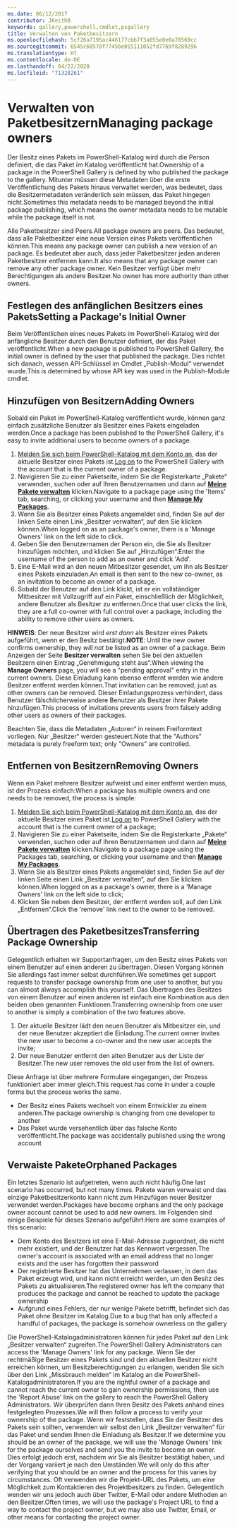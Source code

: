 ```yaml
---
ms.date: 06/12/2017
contributor: JKeithB
keywords: gallery,powershell,cmdlet,psgallery
title: Verwalten von Paketbesitzern
ms.openlocfilehash: 5cf26a7195ac446177cbb7f3a055e8e0a78569cc
ms.sourcegitcommit: 6545c60578f7745be015111052fd7769f8289296
ms.translationtype: HT
ms.contentlocale: de-DE
ms.lasthandoff: 04/22/2020
ms.locfileid: "71328261"
---
```

# <a name="managing-package-owners"></a><span data-ttu-id="d7b8f-103">Verwalten von Paketbesitzern</span><span class="sxs-lookup"><span data-stu-id="d7b8f-103">Managing package owners</span></span>

<span data-ttu-id="d7b8f-104">Der Besitz eines Pakets im PowerShell-Katalog wird durch die Person definiert, die das Paket im Katalog veröffentlicht hat.</span><span class="sxs-lookup"><span data-stu-id="d7b8f-104">Ownership of a package in the PowerShell Gallery is defined by who published the package to the gallery.</span></span>
<span data-ttu-id="d7b8f-105">Mitunter müssen diese Metadaten über die erste Veröffentlichung des Pakets hinaus verwaltet werden, was bedeutet, dass die Besitzermetadaten veränderlich sein müssen, das Paket hingegen nicht.</span><span class="sxs-lookup"><span data-stu-id="d7b8f-105">Sometimes this metadata needs to be managed beyond the initial package publishing, which means the owner metadata needs to be mutable while the package itself is not.</span></span>

<span data-ttu-id="d7b8f-106">Alle Paketbesitzer sind Peers.</span><span class="sxs-lookup"><span data-stu-id="d7b8f-106">All package owners are peers.</span></span>
<span data-ttu-id="d7b8f-107">Das bedeutet, dass alle Paketbesitzer eine neue Version eines Pakets veröffentlichen können.</span><span class="sxs-lookup"><span data-stu-id="d7b8f-107">This means any package owner can publish a new version of an package.</span></span> <span data-ttu-id="d7b8f-108">Es bedeutet aber auch, dass jeder Paketbesitzer jeden anderen Paketbesitzer entfernen kann.</span><span class="sxs-lookup"><span data-stu-id="d7b8f-108">It also means that any package owner can remove any other package owner.</span></span>
<span data-ttu-id="d7b8f-109">Kein Besitzer verfügt über mehr Berechtigungen als andere Besitzer.</span><span class="sxs-lookup"><span data-stu-id="d7b8f-109">No owner has more authority than other owners.</span></span>

## <a name="setting-a-packages-initial-owner"></a><span data-ttu-id="d7b8f-110">Festlegen des anfänglichen Besitzers eines Pakets</span><span class="sxs-lookup"><span data-stu-id="d7b8f-110">Setting a Package's Initial Owner</span></span>

<span data-ttu-id="d7b8f-111">Beim Veröffentlichen eines neues Pakets im PowerShell-Katalog wird der anfängliche Besitzer durch den Benutzer definiert, der das Paket veröffentlicht.</span><span class="sxs-lookup"><span data-stu-id="d7b8f-111">When a new package is published to PowerShell Gallery, the initial owner is defined by the user that published the package.</span></span> <span data-ttu-id="d7b8f-112">Dies richtet sich danach, wessen API-Schlüssel im Cmdlet „Publish-Modul“ verwendet wurde.</span><span class="sxs-lookup"><span data-stu-id="d7b8f-112">This is determined by whose API key was used in the Publish-Module cmdlet.</span></span>

## <a name="adding-owners"></a><span data-ttu-id="d7b8f-113">Hinzufügen von Besitzern</span><span class="sxs-lookup"><span data-stu-id="d7b8f-113">Adding Owners</span></span>

<span data-ttu-id="d7b8f-114">Sobald ein Paket im PowerShell-Katalog veröffentlicht wurde, können ganz einfach zusätzliche Benutzer als Besitzer eines Pakets eingeladen werden.</span><span class="sxs-lookup"><span data-stu-id="d7b8f-114">Once a package has been published to the PowerShell Gallery, it's easy to invite additional users to become owners of a package.</span></span>

1. <span data-ttu-id="d7b8f-115">[Melden Sie sich beim PowerShell-Katalog mit dem Konto an](https://powershellgallery.com/users/account/LogOn), das der aktuelle Besitzer eines Pakets ist.</span><span class="sxs-lookup"><span data-stu-id="d7b8f-115">[Log on](https://powershellgallery.com/users/account/LogOn) to the PowerShell Gallery with the account that is the current owner of a package.</span></span>
2. <span data-ttu-id="d7b8f-116">Navigieren Sie zu einer Paketseite, indem Sie die Registerkarte „Pakete“ verwenden, suchen oder auf Ihren Benutzernamen und dann auf [**Meine Pakete verwalten**](https://www.powershellgallery.com/account/Packages) klicken.</span><span class="sxs-lookup"><span data-stu-id="d7b8f-116">Navigate to a package page using the 'Items' tab, searching, or clicking your username and then [**Manage My Packages**](https://www.powershellgallery.com/account/Packages).</span></span>
3. <span data-ttu-id="d7b8f-117">Wenn Sie als Besitzer eines Pakets angemeldet sind, finden Sie auf der linken Seite einen Link „Besitzer verwalten“, auf den Sie klicken können.</span><span class="sxs-lookup"><span data-stu-id="d7b8f-117">When logged on as an package's owner, there is a 'Manage Owners' link on the left side to click.</span></span>
4. <span data-ttu-id="d7b8f-118">Geben Sie den Benutzernamen der Person ein, die Sie als Besitzer hinzufügen möchten, und klicken Sie auf „Hinzufügen“.</span><span class="sxs-lookup"><span data-stu-id="d7b8f-118">Enter the username of the person to add as an owner and click 'Add'.</span></span>
5. <span data-ttu-id="d7b8f-119">Eine E-Mail wird an den neuen Mitbesitzer gesendet, um ihn als Besitzer eines Pakets einzuladen.</span><span class="sxs-lookup"><span data-stu-id="d7b8f-119">An email is then sent to the new co-owner, as an invitation to become an owner of a package.</span></span>
6. <span data-ttu-id="d7b8f-120">Sobald der Benutzer auf den Link klickt, ist er ein vollständiger Mitbesitzer mit Vollzugriff auf ein Paket, einschließlich der Möglichkeit, andere Benutzer als Besitzer zu entfernen.</span><span class="sxs-lookup"><span data-stu-id="d7b8f-120">Once that user clicks the link, they are a full co-owner with full control over a package, including the ability to remove other users as owners.</span></span>

<span data-ttu-id="d7b8f-121">**HINWEIS**: Der neue Besitzer wird *erst dann* als Besitzer eines Pakets aufgeführt, wenn er den Besitz bestätigt.</span><span class="sxs-lookup"><span data-stu-id="d7b8f-121">**NOTE**: Until the new owner confirms ownership, they *will not* be listed as an owner of a package.</span></span>
<span data-ttu-id="d7b8f-122">Beim Anzeigen der Seite **Besitzer verwalten** sehen Sie bei den aktuellen Besitzern einen Eintrag „Genehmigung steht aus“.</span><span class="sxs-lookup"><span data-stu-id="d7b8f-122">When viewing the **Manage Owners** page, you will see a "pending approval" entry in the current owners.</span></span>
<span data-ttu-id="d7b8f-123">Diese Einladung kann ebenso entfernt werden wie andere Besitzer entfernt werden können.</span><span class="sxs-lookup"><span data-stu-id="d7b8f-123">That invitation can be removed; just as other owners can be removed.</span></span>
<span data-ttu-id="d7b8f-124">Dieser Einladungsprozess verhindert, dass Benutzer fälschlicherweise andere Benutzer als Besitzer ihrer Pakete hinzufügen.</span><span class="sxs-lookup"><span data-stu-id="d7b8f-124">This process of invitations prevents users from falsely adding other users as owners of their packages.</span></span>

<span data-ttu-id="d7b8f-125">Beachten Sie, dass die Metadaten „Autoren“ in reinem Freiformtext vorliegen. Nur „Besitzer“ werden gesteuert.</span><span class="sxs-lookup"><span data-stu-id="d7b8f-125">Note that the "Authors" metadata is purely freeform text; only "Owners" are controlled.</span></span>


## <a name="removing-owners"></a><span data-ttu-id="d7b8f-126">Entfernen von Besitzern</span><span class="sxs-lookup"><span data-stu-id="d7b8f-126">Removing Owners</span></span>

<span data-ttu-id="d7b8f-127">Wenn ein Paket mehrere Besitzer aufweist und einer entfernt werden muss, ist der Prozess einfach:</span><span class="sxs-lookup"><span data-stu-id="d7b8f-127">When a package has multiple owners and one needs to be removed, the process is simple:</span></span>

1. <span data-ttu-id="d7b8f-128">[Melden Sie sich beim PowerShell-Katalog mit dem Konto an](https://powershellgallery.com/users/account/LogOn), das der aktuelle Besitzer eines Paket ist.</span><span class="sxs-lookup"><span data-stu-id="d7b8f-128">[Log on](https://powershellgallery.com/users/account/LogOn) to PowerShell Gallery with the account that is the current owner of a package;</span></span>
2. <span data-ttu-id="d7b8f-129">Navigieren Sie zu einer Paketseite, indem Sie die Registerkarte „Pakete“ verwenden, suchen oder auf Ihren Benutzernamen und dann auf [**Meine Pakete verwalten**](https://www.powershellgallery.com/account/Packages) klicken.</span><span class="sxs-lookup"><span data-stu-id="d7b8f-129">Navigate to a package page using the Packages tab, searching, or clicking your username and then [**Manage My Packages**](https://www.powershellgallery.com/account/Packages).</span></span>
3. <span data-ttu-id="d7b8f-130">Wenn Sie als Besitzer eines Pakets angemeldet sind, finden Sie auf der linken Seite einen Link „Besitzer verwalten“, auf den Sie klicken können.</span><span class="sxs-lookup"><span data-stu-id="d7b8f-130">When logged on as a package's owner, there is a 'Manage Owners' link on the left side to click;</span></span>
4. <span data-ttu-id="d7b8f-131">Klicken Sie neben dem Besitzer, der entfernt werden soll, auf den Link „Entfernen“.</span><span class="sxs-lookup"><span data-stu-id="d7b8f-131">Click the 'remove' link next to the owner to be removed.</span></span>



## <a name="transferring-package-ownership"></a><span data-ttu-id="d7b8f-132">Übertragen des Paketbesitzes</span><span class="sxs-lookup"><span data-stu-id="d7b8f-132">Transferring Package Ownership</span></span>

<span data-ttu-id="d7b8f-133">Gelegentlich erhalten wir Supportanfragen, um den Besitz eines Pakets von einem Benutzer auf einen anderen zu übertragen. Diesen Vorgang können Sie allerdings fast immer selbst durchführen.</span><span class="sxs-lookup"><span data-stu-id="d7b8f-133">We sometimes get support requests to transfer package ownership from one user to another, but you can almost always accomplish this yourself.</span></span>
<span data-ttu-id="d7b8f-134">Das Übertragen des Besitzes von einem Benutzer auf einen anderen ist einfach eine Kombination aus den beiden oben genannten Funktionen.</span><span class="sxs-lookup"><span data-stu-id="d7b8f-134">Transferring ownership from one user to another is simply a combination of the two features above.</span></span>

1. <span data-ttu-id="d7b8f-135">Der aktuelle Besitzer lädt den neuen Benutzer als Mitbesitzer ein, und der neue Benutzer akzeptiert die Einladung.</span><span class="sxs-lookup"><span data-stu-id="d7b8f-135">The current owner invites the new user to become a co-owner and the new user accepts the invite;</span></span>
2. <span data-ttu-id="d7b8f-136">Der neue Benutzer entfernt den alten Benutzer aus der Liste der Besitzer.</span><span class="sxs-lookup"><span data-stu-id="d7b8f-136">The new user removes the old user from the list of owners.</span></span>

<span data-ttu-id="d7b8f-137">Diese Anfrage ist über mehrere Formulare eingegangen, der Prozess funktioniert aber immer gleich.</span><span class="sxs-lookup"><span data-stu-id="d7b8f-137">This request has come in under a couple forms but the process works the same.</span></span>

- <span data-ttu-id="d7b8f-138">Der Besitz eines Pakets wechselt von einem Entwickler zu einem anderen.</span><span class="sxs-lookup"><span data-stu-id="d7b8f-138">The package ownership is changing from one developer to another</span></span>
- <span data-ttu-id="d7b8f-139">Das Paket wurde versehentlich über das falsche Konto veröffentlicht.</span><span class="sxs-lookup"><span data-stu-id="d7b8f-139">The package was accidentally published using the wrong account</span></span>


## <a name="orphaned-packages"></a><span data-ttu-id="d7b8f-140">Verwaiste Pakete</span><span class="sxs-lookup"><span data-stu-id="d7b8f-140">Orphaned Packages</span></span>

<span data-ttu-id="d7b8f-141">Ein letztes Szenario ist aufgetreten, wenn auch nicht häufig.</span><span class="sxs-lookup"><span data-stu-id="d7b8f-141">One last scenario has occurred, but not many times.</span></span>
<span data-ttu-id="d7b8f-142">Pakete waren verwaist und das einzige Paketbesitzerkonto kann nicht zum Hinzufügen neuer Besitzer verwendet werden.</span><span class="sxs-lookup"><span data-stu-id="d7b8f-142">Packages have become orphans and the only package owner account cannot be used to add new owners.</span></span>
<span data-ttu-id="d7b8f-143">Im Folgenden sind einige Beispiele für dieses Szenario aufgeführt:</span><span class="sxs-lookup"><span data-stu-id="d7b8f-143">Here are some examples of this scenario:</span></span>

- <span data-ttu-id="d7b8f-144">Dem Konto des Besitzers ist eine E-Mail-Adresse zugeordnet, die nicht mehr existiert, und der Benutzer hat das Kennwort vergessen.</span><span class="sxs-lookup"><span data-stu-id="d7b8f-144">The owner's account is associated with an email address that no longer exists and the user has forgotten their password</span></span>
- <span data-ttu-id="d7b8f-145">Der registrierte Besitzer hat das Unternehmen verlassen, in dem das Paket erzeugt wird, und kann nicht erreicht werden, um den Besitz des Pakets zu aktualisieren.</span><span class="sxs-lookup"><span data-stu-id="d7b8f-145">The registered owner has left the company that produces the package and cannot be reached to update the package ownership</span></span>
- <span data-ttu-id="d7b8f-146">Aufgrund eines Fehlers, der nur wenige Pakete betrifft, befindet sich das Paket ohne Besitzer im Katalog.</span><span class="sxs-lookup"><span data-stu-id="d7b8f-146">Due to a bug that has only affected a handful of packages, the package is somehow ownerless on the gallery</span></span>

<span data-ttu-id="d7b8f-147">Die PowerShell-Katalogadministratoren können für jedes Paket auf den Link „Besitzer verwalten“ zugreifen.</span><span class="sxs-lookup"><span data-stu-id="d7b8f-147">The PowerShell Gallery Administrators can access the 'Manage Owners' link for any package.</span></span>
<span data-ttu-id="d7b8f-148">Wenn Sie der rechtmäßige Besitzer eines Pakets sind und den aktuellen Besitzer nicht erreichen können, um Besitzberechtigungen zu erlangen, wenden Sie sich über den Link „Missbrauch melden“ im Katalog an die PowerShell-Katalogadministratoren.</span><span class="sxs-lookup"><span data-stu-id="d7b8f-148">If you are the rightful owner of a package and cannot reach the current owner to gain ownership permissions, then use the 'Report Abuse' link on the gallery to reach the PowerShell Gallery Administrators.</span></span>
<span data-ttu-id="d7b8f-149">Wir überprüfen dann Ihren Besitz des Pakets anhand eines festgelegten Prozesses.</span><span class="sxs-lookup"><span data-stu-id="d7b8f-149">We will then follow a process to verify your ownership of the package.</span></span>
<span data-ttu-id="d7b8f-150">Wenn wir feststellen, dass Sie der Besitzer des Pakets sein sollten, verwenden wir selbst den Link „Besitzer verwalten“ für das Paket und senden Ihnen die Einladung als Besitzer.</span><span class="sxs-lookup"><span data-stu-id="d7b8f-150">If we determine you should be an owner of the package, we will use the 'Manage Owners' link for the package ourselves and send you the invite to become an owner.</span></span>
<span data-ttu-id="d7b8f-151">Dies erfolgt jedoch erst, nachdem wir Sie als Besitzer bestätigt haben, und der Vorgang variiert je nach den Umständen.</span><span class="sxs-lookup"><span data-stu-id="d7b8f-151">We will only do this after verifying that you should be an owner and the process for this varies by circumstances.</span></span>
<span data-ttu-id="d7b8f-152">Oft verwenden wir die Projekt-URL des Pakets, um eine Möglichkeit zum Kontaktieren des Projektbesitzers zu finden. Gelegentlich wenden wir uns jedoch auch über Twitter, E-Mail oder andere Methoden an den Besitzer.</span><span class="sxs-lookup"><span data-stu-id="d7b8f-152">Often times, we will use the package's Project URL to find a way to contact the project owner, but we may also use Twitter, Email, or other means for contacting the project owner.</span></span>
